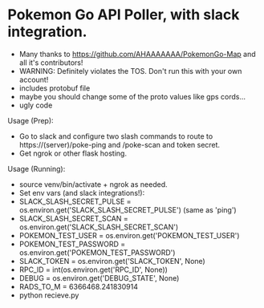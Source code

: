# Pokemon Go API Poller, with slack integration.

* Many thanks to https://github.com/AHAAAAAAA/PokemonGo-Map and all it's contributors!
* WARNING: Definitely violates the TOS. Don't run this with your own account!
* includes protobuf file
* maybe you should change some of the proto values like gps cords...
* ugly code


Usage (Prep):

 * Go to slack and configure two slash commands to route to https://(server)/poke-ping and /poke-scan and token secret.
 * Get ngrok or other flask hosting.

Usage (Running): 
 * source venv/bin/activate + ngrok as needed.
 * Set env vars (and slack integrations!):
 * SLACK_SLASH_SECRET_PULSE = os.environ.get('SLACK_SLASH_SECRET_PULSE') (same as 'ping')
 * SLACK_SLASH_SECRET_SCAN = os.environ.get('SLACK_SLASH_SECRET_SCAN')
 * POKEMON_TEST_USER = os.environ.get('POKEMON_TEST_USER')  
 * POKEMON_TEST_PASSWORD = os.environ.get('POKEMON_TEST_PASSWORD')
 * SLACK_TOKEN = os.environ.get('SLACK_TOKEN', None)
 * RPC_ID = int(os.environ.get('RPC_ID', None))
 * DEBUG = os.environ.get('DEBUG_STATE', None)
 * RADS_TO_M = 6366468.241830914
 * python recieve.py 
